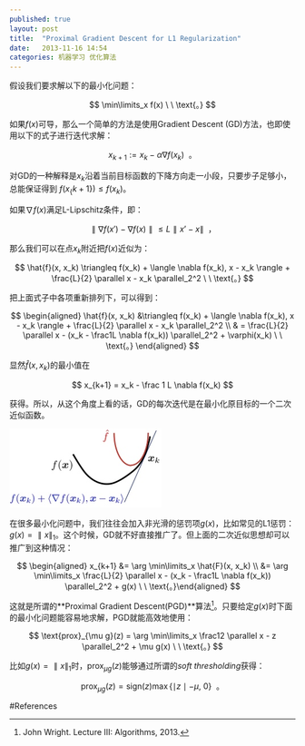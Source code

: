 ```yaml
---
published: true
layout: post
title:  "Proximal Gradient Descent for L1 Regularization"
date:   2013-11-16 14:54
categories: 机器学习 优化算法
---
```


假设我们要求解以下的最小化问题：

$$
\min\limits_x f(x) \ \ \text{。}
$$

如果$f(x)$可导，那么一个简单的方法是使用Gradient Descent (GD)方法，也即使用以下的式子进行迭代求解：

$$
x_{k+1} := x_{k} - \alpha \nabla f(x_{k}) \ \ \text{。}
$$

对GD的一种解释是$x_k$沿着当前目标函数的下降方向走一小段，只要步子足够小，总能保证得到 $f(x_\{k+1\}) \leq f(x_k)$。 

 

如果$\nabla f(x)$满足L-Lipschitz条件，即：

$$
 \parallel \nabla f(x') - \nabla f(x) \parallel \leq L \parallel x’ - x\parallel  \ \ \text{，}
$$

那么我们可以在点$x_k$附近把$f(x)$近似为：

$$
\hat{f}(x, x_k) \triangleq f(x_k) + \langle \nabla f(x_k), x - x_k \rangle + \frac{L}{2} \parallel x - x_k \parallel_2^2 \ \ \text{。}
$$ 

把上面式子中各项重新排列下，可以得到：

$$
\begin{aligned}
\hat{f}(x, x_k) &\triangleq f(x_k) + \langle \nabla f(x_k), x - x_k \rangle + \frac{L}{2} \parallel x - x_k \parallel_2^2 \\
& = \frac{L}{2} \parallel x - (x_k - \frac1L \nabla f(x_k)) \parallel_2^2 + \varphi(x_k) \ \ \text{。}
\end{aligned}
$$

显然$\hat{f}(x, x_k)$的最小值在

$$
 x_{k+1} = x_k - \frac 1 L \nabla f(x_k) 
$$ 

获得。所以，从这个角度上看的话，GD的每次迭代是在最小化原目标的一个二次近似函数。 

![Proximal GD 近似][proximal]


在很多最小化问题中，我们往往会加入非光滑的惩罚项$g(x)$，比如常见的L1惩罚：$g(x) = \parallel x \parallel_1$。这个时候，GD就不好直接推广了。但上面的二次近似思想却可以推广到这种情况： 

$$
\begin{aligned}
x_{k+1} &= \arg \min\limits_x \hat{F}(x, x_k) \\
&= \arg \min\limits_x \frac{L}{2} \parallel x - (x_k - \frac1L \nabla f(x_k)) \parallel_2^2 + g(x) \ \ \text{。}\end{aligned}
$$

这就是所谓的**Proximal Gradient Descent(PGD)**算法[^alg]。只要给定$g(x)$时下面的最小化问题能容易地求解，PGD就能高效地使用： 

$$
\text{prox}_{\mu g}(z) = \arg \min\limits_x \frac12 \parallel x - z \parallel_2^2 + \mu g(x) \ \ \text{。}
$$

比如$g(x) = \parallel x \parallel_1$时，$\text{prox}_{\mu g} (z)$能够通过所谓的*soft thresholding*获得： 

$$
\text{prox}_{\mu g} (z) = \text{sign}(z) \max\{\mid z \mid - \mu, \ 0\} \ \ \text{。}
$$

 
[proximal]: /images/proximal_gd.jpg "Proximal GD 近似"

#References

[^alg]: John Wright. Lecture III: Algorithms, 2013.
